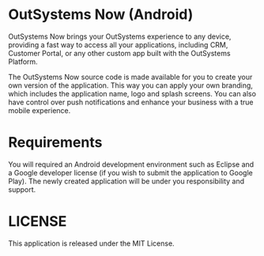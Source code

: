 OutSystems Now (Android)
========================

OutSystems Now brings your OutSystems experience to any device, providing a fast 
way to access all your applications, including CRM, Customer Portal, or any other 
custom app built with the OutSystems Platform.

The OutSystems Now source code is made available for you to create your own version
of the application. This way you can apply your own branding, which includes the 
application name, logo and splash screens. You can also have control over push
notifications and enhance your business with a true mobile experience.

Requirements
=============

You will required an Android development environment such as Eclipse and a Google developer
license (if you wish to submit the application to Google Play). The newly created
application will be under you responsibility and support.

LICENSE
=======

This application is released under the MIT License.